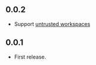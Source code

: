 ## 0.0.2

- Support [untrusted workspaces](https://github.com/microsoft/vscode/issues/120251)

## 0.0.1

- First release.
